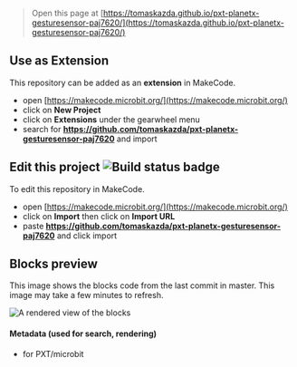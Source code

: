 
> Open this page at [https://tomaskazda.github.io/pxt-planetx-gesturesensor-paj7620/](https://tomaskazda.github.io/pxt-planetx-gesturesensor-paj7620/)

## Use as Extension

This repository can be added as an **extension** in MakeCode.

* open [https://makecode.microbit.org/](https://makecode.microbit.org/)
* click on **New Project**
* click on **Extensions** under the gearwheel menu
* search for **https://github.com/tomaskazda/pxt-planetx-gesturesensor-paj7620** and import

## Edit this project ![Build status badge](https://github.com/tomaskazda/pxt-planetx-gesturesensor-paj7620/workflows/MakeCode/badge.svg)

To edit this repository in MakeCode.

* open [https://makecode.microbit.org/](https://makecode.microbit.org/)
* click on **Import** then click on **Import URL**
* paste **https://github.com/tomaskazda/pxt-planetx-gesturesensor-paj7620** and click import

## Blocks preview

This image shows the blocks code from the last commit in master.
This image may take a few minutes to refresh.

![A rendered view of the blocks](https://github.com/tomaskazda/pxt-planetx-gesturesensor-paj7620/raw/master/.github/makecode/blocks.png)

#### Metadata (used for search, rendering)

* for PXT/microbit
<script src="https://makecode.com/gh-pages-embed.js"></script><script>makeCodeRender("{{ site.makecode.home_url }}", "{{ site.github.owner_name }}/{{ site.github.repository_name }}");</script>
